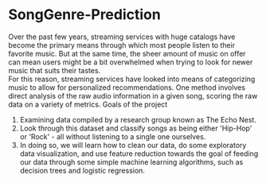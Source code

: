 # SongGenre-Prediction

Over the past few years, streaming services with huge catalogs have become the primary means through which most people listen to their favorite music. But at the same time, the sheer amount of music on offer can mean users might be a bit overwhelmed when trying to look for newer music that suits their tastes.  
For this reason, streaming services have looked into means of categorizing music to allow for personalized recommendations. One method involves direct analysis of the raw audio information in a given song, scoring the raw data on a variety of metrics. 
Goals of the project
1. Examining data compiled by a research group known as The Echo Nest. 
2. Look through this dataset and classify songs as being either 'Hip-Hop' or 'Rock' - all without listening to a single one ourselves. 
3. In doing so, we will learn how to clean our data, do some exploratory data visualization, and use feature reduction towards the goal of feeding our data through some simple machine learning algorithms, such as decision trees and logistic regression.

